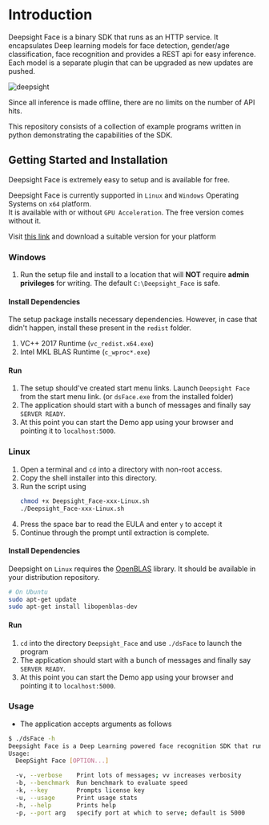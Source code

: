 # Introduction

Deepsight Face is a binary SDK that runs as an HTTP service.  It encapsulates Deep learning models for face detection, gender/age classification, face recognition and provides a REST api for easy inference.  Each model is a separate plugin that can be upgraded as new updates are pushed.  

![deepsight](https://j.gifs.com/Xo23k8.gif)

Since all inference is made offline, there are no limits on the number of API hits.

This repository consists of a collection of example programs written in python demonstrating the capabilities of the SDK.

## Getting Started and Installation

Deepsight Face is extremely easy to setup and is available for free.

Deepsight Face is currently supported in `Linux` and `Windows` Operating Systems on `x64` platform.  
It is available with or without `GPU Acceleration`.  The free version comes without it.

Visit [this link](https://www.baseapp.com/deepsight-image-recognition-sdk/deepsight-face-sdk-download/) and download a suitable version for your platform

### Windows

1. Run the setup file and install to a location that will **NOT** require **admin privileges** for writing. The default `C:\Deepsight_Face` is safe.

#### Install Dependencies

The setup package installs necessary dependencies.  However, in case that didn't happen, install these present in the `redist` folder.

1. VC++ 2017 Runtime (`vc_redist.x64.exe`)
1. Intel MKL BLAS Runtime  (`c_wproc*.exe`)

#### Run

1. The setup should've created start menu links. Launch `Deepsight Face` from the start menu link. (or `dsFace.exe` from the installed folder)
2. The application should start with a bunch of messages and finally say `SERVER READY`.
3. At this point you can start the Demo app using your browser and pointing it to `localhost:5000`.

### Linux

1. Open a terminal and `cd` into a directory with non-root access.
2. Copy the shell installer into this directory.
3. Run the script using 
    ```sh
    chmod +x Deepsight_Face-xxx-Linux.sh
    ./Deepsight_Face-xxx-Linux.sh
    ```
4. Press the space bar to read the EULA and enter `y` to accept it
5. Continue through the prompt until extraction is complete.

#### Install Dependencies

Deepsight on `Linux` requires the [OpenBLAS](http://www.openblas.net/) library.  It should be available in your distribution repository.

```sh
# On Ubuntu
sudo apt-get update
sudo apt-get install libopenblas-dev
```

#### Run

1. `cd` into the directory `Deepsight_Face` and use `./dsFace` to launch the program 
2. The application should start with a bunch of messages and finally say `SERVER READY`.
3. At this point you can start the Demo app using your browser and pointing it to `localhost:5000`.

### Usage

* The application accepts arguments as follows

```sh
$ ./dsFace -h
Deepsight Face is a Deep Learning powered face recognition SDK that runs locally as a http service
Usage:
  DeepSight Face [OPTION...]

  -v, --verbose    Print lots of messages; vv increases verbosity
  -b, --benchmark  Run benchmark to evaluate speed
  -k, --key        Prompts license key
  -u, --usage      Print usage stats
  -h, --help       Prints help
  -p, --port arg   specify port at which to serve; default is 5000
```
